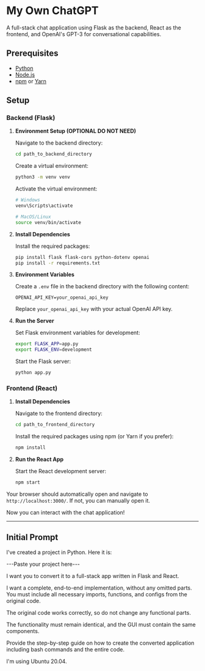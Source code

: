 # My Own ChatGPT

A full-stack chat application using Flask as the backend, React as the frontend, and OpenAI's GPT-3 for conversational capabilities.

## Prerequisites

- [Python](https://www.python.org/downloads/)
- [Node.js](https://nodejs.org/)
- [npm](https://www.npmjs.com/get-npm) or [Yarn](https://yarnpkg.com/)

## Setup

### Backend (Flask)

1. **Environment Setup (OPTIONAL DO NOT NEED)**

   Navigate to the backend directory:

   ```bash
   cd path_to_backend_directory
   ```

   Create a virtual environment:

   ```bash
   python3 -m venv venv
   ```

   Activate the virtual environment:

   ```bash
   # Windows
   venv\Scripts\activate

   # MacOS/Linux
   source venv/bin/activate
   ```

2. **Install Dependencies**

   Install the required packages:

   ```bash
   pip install flask flask-cors python-dotenv openai
   pip install -r requirements.txt
   ```

3. **Environment Variables**

   Create a `.env` file in the backend directory with the following content:

   ```
   OPENAI_API_KEY=your_openai_api_key
   ```

   Replace `your_openai_api_key` with your actual OpenAI API key.

4. **Run the Server**

   Set Flask environment variables for development:

   ```bash
   export FLASK_APP=app.py
   export FLASK_ENV=development
   ```

   Start the Flask server:

   ```bash
   python app.py
   ```

### Frontend (React)

1. **Install Dependencies**

   Navigate to the frontend directory:

   ```bash
   cd path_to_frontend_directory
   ```

   Install the required packages using npm (or Yarn if you prefer):

   ```bash
   npm install
   ```

2. **Run the React App**

   Start the React development server:

   ```bash
   npm start
   ```

Your browser should automatically open and navigate to `http://localhost:3000/`. If not, you can manually open it.

Now you can interact with the chat application!

---

## Initial Prompt

I've created a project in Python. Here it is:

---Paste your project here---

I want you to convert it to a full-stack app written in Flask and React.

I want a complete, end-to-end implementation, without any omitted parts. You must include all necessary imports, functions, and configs from the original code.

The original code works correctly, so do not change any functional parts.

The functionality must remain identical, and the GUI must contain the same components.

Provide the step-by-step guide on how to create the converted application including bash commands and the entire code.

I'm using Ubuntu 20.04.
